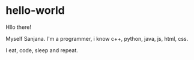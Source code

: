 # hello-world

Hllo there! 

Myself Sanjana. I'm a programmer, i know c++, python, java, js, html, css.

I eat, code, sleep and repeat.

